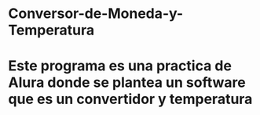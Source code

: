 # Conversor-de-Moneda-y-Temperatura

# Este programa es una practica de Alura donde se plantea un software que es un convertidor y temperatura

